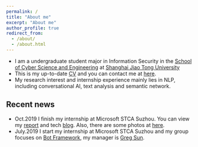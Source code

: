 ```yaml
---
permalink: /
title: "About me"
excerpt: "About me"
author_profile: true
redirect_from: 
  - /about/
  - /about.html
---
```


* I am a undergraduate student major in Information Security in the [School of Cyber Science and Engineering](http://infosec.sjtu.edu.cn/) at [Shanghai Jiao Tong University](http://en.sjtu.edu.cn/)
* This is my up-to-date [CV](http://haocheng-han.github.io/files/Haocheng_Han_Resume.pdf) and you can contact me at [here](http://haocheng-han.github.io/contact/).
* My research interest and internship experience mainly lies in NLP, including conversational AI, text analysis and semantic network.

## Recent news

* Oct.2019 I finish my internship at Microsoft STCA Suzhou. You can view my [report](http://haocheng-han.github.io/posts/2019/09/InternReport/) and tech [blog](http://haocheng-han.github.io/posts/2019/09/LinkGrammar/). Also, there are some photos at [here](http://haocheng-han.github.io/photo/).
* July.2019 I start my internship at Microsoft STCA Suzhou and my group focuses on [Bot Framework](https://dev.botframework.com/), my manager is [Greg Sun](https://www.linkedin.com/in/gregsun/).
